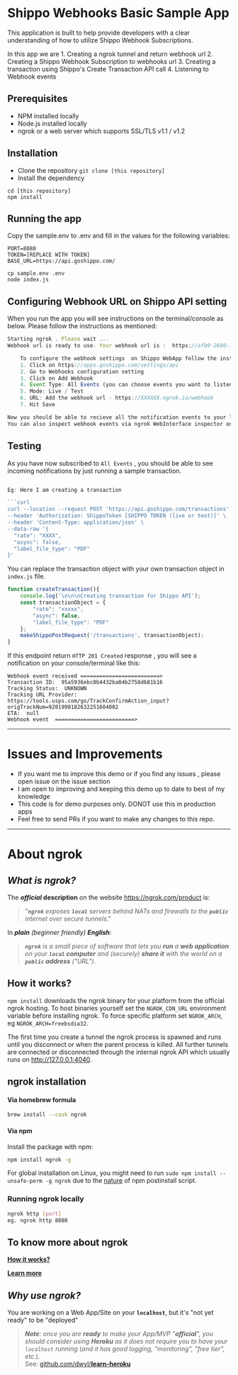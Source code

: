 # Shippo Webhooks Basic Sample App

This application is built to help provide developers with a clear understanding of how to utilize Shippo 
Webhook Subscriptions.

In this app we are 
    1. Creating a ngrok tunnel and return webhook url
    2. Creating a Shippo Webhook Subscription to webhooks url
    3. Creating a transaction using Shippo's Create Transaction API call 
    4. Listening to Webhook events
    

## Prerequisites
* NPM installed locally
* Node.js installed locally
* ngrok or a web server which supports SSL/TLS v1.1 / v1.2

## Installation 
* Clone the repository `git clone [this repository]`
* Install the dependency 

```text
cd [this repository]
npm install
```
 

## Running the app 

Copy the sample.env to .env and fill in the values for the following variables:
```text
PORT=8080
TOKEN=[REPLACE WITH TOKEN]
BASE_URL=https://api.goshippo.com/
```
```
cp sample.env .env
node index.js
```

## Configuring Webhook URL on Shippo API setting
When you run the app you will see instructions on the terminal/console as below. Please follow the instructions 
as mentioned:

```javascript
Starting ngrok . Please wait ...
Webhook url is ready to use. Your webhook url is :  https://afb9-2600-1700-dd90-14f0-e4f1-11d2-5a73-6ade.ngrok.io/webhook

    To configure the webhook settings  on Shippo WebApp follow the instructions:
    1. Click on https://apps.goshippo.com/settings/api
    2. Go to Webhooks configuration setting
    3. Click on Add Webhook
    4. Event Type: All Events (you can choose events you want to listen to as well)
    5. Mode: Live / Test
    6. URL: Add the webhook url - https://XXXXXX.ngrok.io/webhook
    7. Hit Save

Now you should be able to recieve all the notification events to your locally setup webhook url
You can also inspect webhook events via ngrok WebInterface inspector on url : http://localhost:4040
```
## Testing 

As you have now subscribed to `All Events` ,  you should be able to see incoming notifications by just 
running a sample transaction.

```javascript

Eg: Here I am creating a transaction 

```curl
curl --location --request POST 'https://api.goshippo.com/transactions' \
--header 'Authorization: ShippoToken [SHIPPO TOKEN (live or test)]' \
--header 'Content-Type: application/json' \
--data-raw '{
  "rate": "XXXX",
  "async": false,
  "label_file_type": "PDF"
}'
```

You can replace the transaction object  with your own transaction object in `index.js` file.

```javascript
function createTransaction(){
    console.log('\n\n\nCreating transaction for Shippo API');
    const transactionObject = {
        "rate": "xxxxx",
        "async": false,
        "label_file_type": "PDF"
    };
    makeShippoPostRequest('/transactions', transactionObject);
}

````

If this endpoint return `HTTP 201 Created` response ,  you will see a notification on your console/terminal like this:

```text
Webhook event received =========================>
Transaction ID:  95a5936ebc0b4432ba04b2758d681b16
Tracking Status:  UNKNOWN
Tracking URL Provider:  https://tools.usps.com/go/TrackConfirmAction_input?origTrackNum=9201990182632251604002
ETA:  null
Webhook event  =========================>

```
***


# Issues and Improvements 

* If you want me to improve this demo or if you find any issues , please open issue on the issue section
* I am open to improving and keeping this demo up to date to best of my knowledge
* This code is for demo purposes only. DONOT use this in production apps
* Feel free to send PRs if you want to make any changes to this repo. 

***
# About ngrok

## _What is ngrok?_

The **_official_ description**
on the website https://ngrok.com/product is:

> "_**`ngrok`** exposes **`local`** servers behind NATs and firewalls
to the **`public`** internet over secure tunnels_."

In _**plain** (beginner friendly) **English**_:

> _**`ngrok`** is a small piece of software
that lets you **run** a **web application** <br />
on your **`local` computer**
and (securely) **share it** with the world
on a **`public` address** ("URL")_.

## How it works?

```npm install``` downloads the ngrok binary for your platform from the official ngrok hosting. To host binaries yourself set the `NGROK_CDN_URL` environment variable before installing ngrok. To force specific platform set `NGROK_ARCH`, eg `NGROK_ARCH=freebsdia32`.

The first time you create a tunnel the ngrok process is spawned and runs until you disconnect or when the parent process is killed. All further tunnels are connected or disconnected through the internal ngrok API which usually runs on http://127.0.0.1:4040.


## ngrok installation

#### Via homebrew formula

```bash
brew install --cask ngrok
```

#### Via npm
Install the package with npm:

```bash
npm install ngrok -g
```

For global installation on Linux, you might need to run `sudo npm install --unsafe-perm -g ngrok` due to the [nature](https://github.com/bubenshchykov/ngrok/issues/115#issuecomment-380927124) of npm postinstall script.

### Running ngrok locally 
```bash
ngrok http [port] 
eg. ngrok http 8080
```



## To know more about ngrok
[**How it works?**](https://ngrok.com/product)

[**Learn more**](https://github.com/dwyl/learn-ngrok)


## _Why use ngrok?_

You are working on a Web App/Site on your **`localhost`**,
but it's "not yet ready" to be "deployed"

> _**Note**: once you are **ready**
to make your App/MVP "**official**",
you should consider using **Heroku**
as it does not require you to have your `localhost` running_
(_and it has good logging, "monitoring", "free tier", etc._). <br />
See:
[github.com/dwyl/**learn-heroku**](https://github.com/dwyl/learn-heroku)


